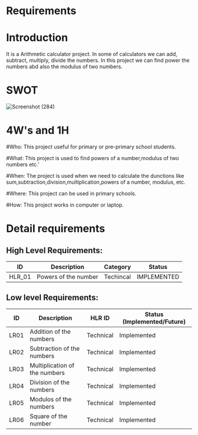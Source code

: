 # Requirements
# Introduction
It is a Arithmetic calculator project. In  some of calculators we can add, subtract, multiply, divide the numbers. In this project we can find power the numbers abd also the modulus of two numbers.
# SWOT
![Screenshot (284)](https://user-images.githubusercontent.com/89648059/132294884-5de188d3-a880-4720-99fa-60a93c489669.png)
# 4W's and 1H

#Who: This project useful for primary or pre-primary school  students.

#What: This project  is used to  find powers of a number,modulus of two numbers etc.'

#When: The project is used when we need to calculate the dunctions like sum,subtraction,division,multiplication,powers of a number, modulus, etc.

#Where: This project can be used in primary schools.

#How: This project works in computer or laptop.

# Detail requirements
## High Level Requirements: 
| ID | Description | Category | Status | 
| ----- | ----- | ------- | ---------|
| HLR_01 |Powers of the number | Techincal |  IMPLEMENTED  |

##  Low level Requirements:
 
| ID | Description | HLR ID | Status (Implemented/Future) |
| ------ | --------- | ------ | ----- |
|LR01 |Addition of the numbers|Technical | Implemented| 
|LR02 |Subtraction of the numbers|Technical | Implemented|  
|LR03 |Multiplication of the numbers|Technical | Implemented|  
|LR04 |Division of the numbers|Technical | Implemented|  
|LR05 |Modulos of the numbers|Technical | Implemented|
|LR06 |Square of the number|Technical | Implemented|



